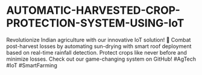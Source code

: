 # AUTOMATIC-HARVESTED-CROP-PROTECTION-SYSTEM-USING-IoT
Revolutionize Indian agriculture with our innovative IoT solution! 🌾 Combat post-harvest losses by automating sun-drying with smart roof deployment based on real-time rainfall detection. Protect crops like never before and minimize losses. Check out our game-changing system on GitHub! #AgTech #IoT #SmartFarming
